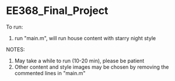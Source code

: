 # EE368_Final_Project

To run:
1) run "main.m", will run house content with starry night style

NOTES:
1) May take a while to run (10-20 min), please be patient 
2) Other content and style images may be chosen by removing the commented lines in "main.m"
